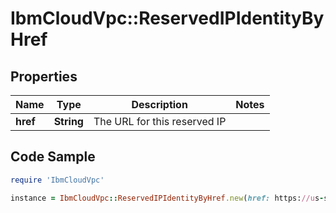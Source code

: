 # IbmCloudVpc::ReservedIPIdentityByHref

## Properties

Name | Type | Description | Notes
------------ | ------------- | ------------- | -------------
**href** | **String** | The URL for this reserved IP | 

## Code Sample

```ruby
require 'IbmCloudVpc'

instance = IbmCloudVpc::ReservedIPIdentityByHref.new(href: https://us-south.iaas.cloud.ibm.com/v1/subnets/7ec86020-1c6e-4889-b3f0-a15f2e50f87e/reserved_ips/6d353a0f-aeb1-4ae1-832e-1110d10981bb)
```


